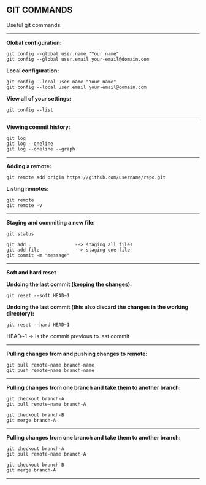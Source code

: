 GIT COMMANDS
-----------------------------------------------------------------------

Useful git commands.

-----------------------------------------------------------------------

**Global configuration:**
```
git config --global user.name "Your name"
git config --global user.email your-email@domain.com
```

**Local configuration:**
```
git config --local user.name "Your name"
git config --local user.email your-email@domain.com
```

**View all of your settings:**
```
git config --list
```

-----------------------------------------------------------------------

**Viewing commit history:**
```
git log
git log --oneline
git log --oneline --graph
```

-----------------------------------------------------------------------

**Adding a remote:**
```
git remote add origin https://github.com/username/repo.git
```

**Listing remotes:**
```
git remote
git remote -v
```

-----------------------------------------------------------------------

**Staging and commiting a new file:**
```
git status

git add .                --> staging all files
git add file             --> staging one file
git commit -m "message"

```

-----------------------------------------------------------------------

**Soft and hard reset**

**Undoing the last commit (keeping the changes):**

```
git reset --soft HEAD~1
```

**Undoing the last commit (this also discard the changes in the working directory):**

```
git reset --hard HEAD~1

```

HEAD~1 -> is the commit previous to last commit

-----------------------------------------------------------------------

**Pulling changes from and pushing changes to remote:**
```
git pull remote-name branch-name
git push remote-name branch-name
```

-----------------------------------------------------------------------

**Pulling changes from one branch and take them to another branch:**

```
git checkout branch-A
git pull remote-name branch-A

git checkout branch-B
git merge branch-A
```

-----------------------------------------------------------------------


**Pulling changes from one branch and take them to another branch:**

```
git checkout branch-A
git pull remote-name branch-A

git checkout branch-B
git merge branch-A
```

-----------------------------------------------------------------------
